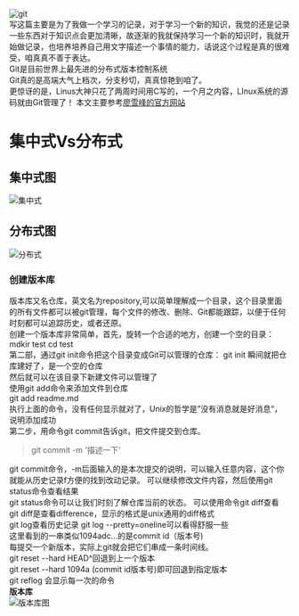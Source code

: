 ![git](https://cdn.liaoxuefeng.com/cdn/files/attachments/0013848605496402772ffdb6ab448deb7eef7baa124171b000/0)  
写这篇主要是为了我做一个学习的记录，对于学习一个新的知识，我觉的还是记录一些东西对于知识点会更加清晰，故逐渐的我就保持学习一个新的知识时，我就开始做记录，也培养培养自己用文字描述一个事情的能力，话说这个过程是真的很难受，咱真真不善于表达。  
Git是目前世界上最先进的分布式版本控制系统  
Git真的是高端大气上档次，分支秒切，真真惊艳到咱了。  
更惊讶的是，Linus大神只花了两周时间用C写的，一个月之内容，LInux系统的源码就由Git管理了！
本文主要参考[廖雪峰的官方网站](https://www.liaoxuefeng.com/wiki/0013739516305929606dd18361248578c67b8067c8c017b000)
# 集中式Vs分布式
## 集中式图  
![集中式](https://cdn.liaoxuefeng.com/cdn/files/attachments/001384860735706fd4c70aa2ce24b45a8ade85109b0222b000/0)  
## 分布式图  
![分布式](https://cdn.liaoxuefeng.com/cdn/files/attachments/0013848607465969378d7e6d5e6452d8161cf472f835523000/0)
### 创建版本库
版本库又名仓库，英文名为repository,可以简单理解成一个目录，这个目录里面的所有文件都可以被git管理，每个文件的修改、删除、Git都能跟踪，以便于任何时刻都可以追踪历史，或者还原。  
创建一个版本库非常简单，首先，旋转一个合适的地方，创建一个空的目录：  
mdkir test
cd test  
第二部，通过git init命令把这个目录变成Git可以管理的仓库：
git init
瞬间就把仓库建好了，是一个空的仓库  
然后就可以在该目录下新建文件可以管理了  
使用git add命令来添加文件到仓库  
git add readme.md  
执行上面的命令，没有任何显示就对了，Unix的哲学是”没有消息就是好消息“，说明添加成功  
第二步，用命令git commit告诉git，把文件提交到仓库。  
> git commit -m '描述一下'  

git commit命令，-m后面输入的是本次提交的说明，可以输入任意内容，这个你就能从历史记录f方便的找到改动记录。
可以继续修改文件内容，然后使用git status命令查看结果  
git status命令可以让我们时刻了解仓库当前的状态。
可以使用命令git diff查看
git diff是查看difference，显示的格式是unix通用的diff格式  
git log查看历史记录
git log --pretty=oneline可以看得舒服一些  
这里看到的一串类似1094adc...的是commit id（版本号)  
每提交一个新版本，实际上git就会把它们串成一条时间线。  
git reset --hard HEAD^回退到上一个版本  
git reset --hard 1094a (commit id版本号)即可回退到指定版本  
git reflog 会显示每一次的命令  
**版本库**  
![版本库图](https://cdn.liaoxuefeng.com/cdn/files/attachments/001384907702917346729e9afbf4127b6dfbae9207af016000/0)